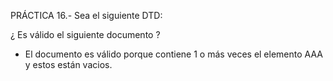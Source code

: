 PRÁCTICA 16.- Sea el siguiente DTD:

<!ELEMENT XXX (AAA+)>
<!ELEMENT AAA EMPTY>

¿ Es válido el siguiente documento ?

<XXX>
<AAA /> <AAA />
</XXX>


- El documento es válido porque contiene 1 o más veces el elemento AAA y estos están vacios.
